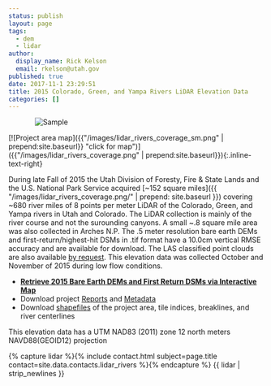 ```yaml
---
status: publish
layout: page
tags:
  - dem
  - lidar
author:
  display_name: Rick Kelson
  email: rkelson@utah.gov
published: true
date: 2017-11-1 23:29:51
title: 2015 Colorado, Green, and Yampa Rivers LiDAR Elevation Data
categories: []
---
```


<style type="text/css">
#logo {
  max-width: 400px;
  margin: 0 auto;
}
</style>
<div id="logo">
  <img src="{{ "/images/lidar_rivers.PNG" | prepend: site.baseurl }}" alt="Sample" />
</div>

[![Project area map]({{"/images/lidar_rivers_coverage_sm.png" | prepend:site.baseurl}} "click for map")]({{"/images/lidar_rivers_coverage.png" | prepend:site.baseurl}}){:.inline-text-right}

During late Fall of 2015 the Utah Division of Foresty, Fire & State Lands and the U.S. National Park Service acquired [~152 square miles]({{ "/images/lidar_rivers_coverage.png/" | prepend: site.baseurl }}) covering ~680 river miles of 8 points per meter LiDAR of the Colorado, Green, and Yampa rivers in Utah and Colorado. The LiDAR collection is mainly of the river course and not the surounding canyons. A small ~.8 square mile area was also collected in Arches N.P. The .5 meter resolution bare earth DEMs and first-return/highest-hit DSMs in .tif format have a 10.0cm vertical RMSE accuracy and are available for download. The LAS classified point clouds are also available [by request](mailto:buckehler@utah.gov). This elevation data was collected October and November of 2015 during low flow conditions.

<ul class="dotless">
  <li>
    <strong>
      <i class="fa fa-download"></i> <a href="http://raster.utah.gov/?cat=.5%20Meter%20%7B2015%20LiDAR%7D">Retrieve 2015 Bare Earth DEMs and First Return DSMs via Interactive Map</a>
    </strong>
  </li>
  <li>
    <i class="fa fa-download"></i> Download project <a href="https://storage.googleapis.com/state-of-utah-sgid-downloads/lidar/colorado-green-rivers-2015/DEMs/Rivers_Reports.zip">Reports</a> and
      <a href="https://storage.googleapis.com/state-of-utah-sgid-downloads/lidar/colorado-green-rivers-2015/DEMs/Rivers_Metadata.zip">Metadata</a>
  </li>
  <li>
    <i class="fa fa-download"></i> Download <a href="https://storage.googleapis.com/state-of-utah-sgid-downloads/lidar/colorado-green-rivers-2015/DEMs/Rivers_shps.zip">shapefiles</a> of the project area, tile indices, breaklines, and river centerlines
  </li>
</ul>

This elevation data has a UTM NAD83 (2011) zone 12 north meters NAVD88(GEOID12) projection

{% capture lidar %}{% include contact.html subject=page.title contact=site.data.contacts.lidar_rivers %}{% endcapture %}
{{ lidar | strip_newlines }}
